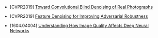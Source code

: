 - [CVPR2019] [Toward Convolutional Blind Denoising of Real Photographs](https://arxiv.org/abs/1807.04686)

- [CVPR2019] [Feature Denoising for Improving Adversarial Robustness](https://arxiv.org/abs/1812.03411)

- [1604.04004] [Understanding How Image Quality Affects Deep
Neural Networks](https://arxiv.org/abs/1604.04004)
